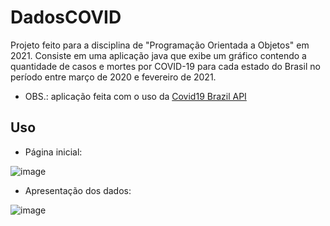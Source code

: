 # DadosCOVID
Projeto feito para a disciplina de "Programação Orientada a Objetos" em 2021. Consiste em uma aplicação java que exibe um gráfico contendo a quantidade de casos e mortes por COVID-19 para cada estado do Brasil no período entre março de 2020 e fevereiro de 2021.

- OBS.: aplicação feita com o uso da [Covid19 Brazil API](https://covid19-brazil-api.vercel.app/)

## Uso
- Página inicial:

![image](https://user-images.githubusercontent.com/39635299/236492275-d48eca89-c0a8-4698-b0a5-cc11d0b5a8fb.png)

- Apresentação dos dados:

![image](https://user-images.githubusercontent.com/39635299/236492524-3f365046-7a63-402f-a89c-96fea2a0eca8.png)
